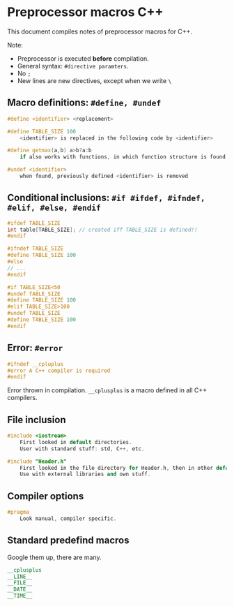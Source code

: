 # Preprocessor macros C++

This document compiles notes of preprocessor macros for C++.

Note:
- Preprocessor is executed **before** compilation.
- General syntax: `#directive paramters`.
- No `;`
- New lines are new directives, except when we write `\`

## Macro definitions: `#define, #undef`

```c++
#define <identifier> <replacement>

#define TABLE_SIZE 100
	<identifier> is replaced in the following code by <identifier>

#define getmax(a,b) a>b?a:b
	if also works with functions, in which function structure is found and replaced by its implementation

#undef <identifier>
	when found, previously defined <identifier> is removed
```

## Conditional inclusions: `#if #ifdef, #ifndef, #elif, #else, #endif`

```c++
#ifdef TABLE_SIZE
int table[TABLE_SIZE]; // created iff TABLE_SIZE is defined!!
#endif

#ifndef TABLE_SIZE
#define TABLE_SIZE 100
#else
// ...
#endif

#if TABLE_SIZE<50
#undef TABLE_SIZE
#define TABLE_SIZE 100
#elif TABLE_SIZE>100
#undef TABLE_SIZE
#define TABLE_SIZE 100
#endif
```

## Error: `#error`

```c++
#ifndef __cpluplus
#error A C++ compiler is required
#endif
```

Error thrown in compilation.
`__cplusplus` is a macro defined in all C++ compilers.

## File inclusion

```c++
#include <iostream>
	First looked in default directories.
	User with standard stuff: std, C++, etc.

#include "Header.h"
	First looked in the file directory for Header.h, then in other default directories.
	Use with external libraries and own stuff.
```

## Compiler options

```c++
#pragma
	Look manual, compiler specific.
```

## Standard predefind macros

Google them up, there are many.

```c++
__cplusplus
__LINE__
__FILE__
__DATE__
__TIME__
```